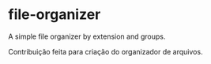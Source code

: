 # file-organizer
A simple file organizer by extension and groups.

Contribuição feita para criação do organizador de arquivos.
